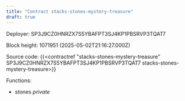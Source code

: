 ```yaml
---
title: "Contract stacks-stones-mystery-treasure"
draft: true
---
```

Deployer: SP3J9CZ0HNRZX7S5YBAFPT3SJ4KP1PBSRVP3TQAT7


 



Block height: 1071951 (2025-05-02T21:16:27.000Z)

Source code: {{<contractref "stacks-stones-mystery-treasure" SP3J9CZ0HNRZX7S5YBAFPT3SJ4KP1PBSRVP3TQAT7 stacks-stones-mystery-treasure>}}

Functions:

* stones _private_
